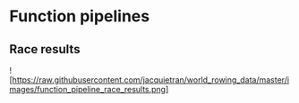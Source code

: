 # Function pipelines

## Race results

![https://raw.githubusercontent.com/jacquietran/world_rowing_data/master/images/function_pipeline_race_results.png]

